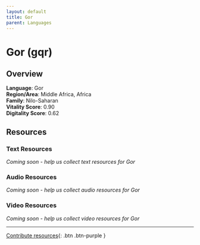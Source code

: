 ```yaml
---
layout: default
title: Gor
parent: Languages
---
```


# Gor (gqr)

## Overview

**Language**: Gor  
**Region/Area**: Middle Africa, Africa  
**Family**: Nilo-Saharan  
**Vitality Score**: 0.90  
**Digitality Score**: 0.62  

## Resources

### Text Resources
*Coming soon - help us collect text resources for Gor*

### Audio Resources
*Coming soon - help us collect audio resources for Gor*

### Video Resources
*Coming soon - help us collect video resources for Gor*

---

[Contribute resources](https://fairtrain.github.io/){: .btn .btn-purple }
